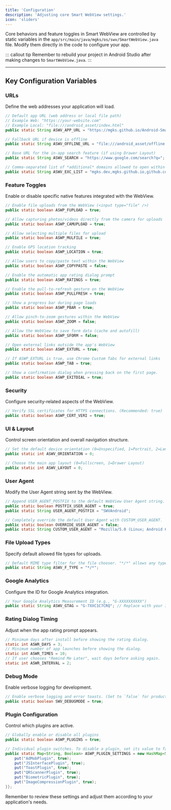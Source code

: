 ```yaml
---
title: 'Configuration'
description: 'Adjusting core Smart WebView settings.'
icon: 'sliders'
---
```


Core behaviors and feature toggles in Smart WebView are controlled by static variables in the `app/src/main/java/mgks/os/swv/SmartWebView.java` file. Modify them directly in the code to configure your app.

::: callout tip
Remember to rebuild your project in Android Studio after making changes to `SmartWebView.java`.
:::

---

## Key Configuration Variables

### URLs

Define the web addresses your application will load.

```java
// Default app URL (web address or local file path)
// Example Web: "https://your-website.com"
// Example Local: "file:///android_asset/index.html"
public static String ASWV_APP_URL = "https://mgks.github.io/Android-SmartWebView/";

// Fallback URL if device is offline
public static String ASWV_OFFLINE_URL = "file:///android_asset/offline.html";

// Base URL for the in-app search feature (if using Drawer Layout)
public static String ASWV_SEARCH = "https://www.google.com/search?q=";

// Comma-separated list of *additional* domains allowed to open within the app's WebView.
public static String ASWV_EXC_LIST = "mgks.dev,mgks.github.io,github.com";
```

### Feature Toggles

Enable or disable specific native features integrated with the WebView.

```java
// Enable file uploads from the WebView (<input type="file" />)
public static boolean ASWP_FUPLOAD = true;

// Allow capturing photos/videos directly from the camera for uploads
public static boolean ASWP_CAMUPLOAD = true;

// Allow selecting multiple files for upload
public static boolean ASWP_MULFILE = true;

// Enable GPS location tracking
public static boolean ASWP_LOCATION = true;

// Allow users to copy/paste text within the WebView
public static boolean ASWP_COPYPASTE = false;

// Enable the automatic app rating dialog prompt
public static boolean ASWP_RATINGS = true;

// Enable the pull-to-refresh gesture on the WebView
public static boolean ASWP_PULLFRESH = true;

// Show a progress bar during page loads
public static boolean ASWP_PBAR = true;

// Allow pinch-to-zoom gestures within the WebView
public static boolean ASWP_ZOOM = false;

// Allow the WebView to save form data (cache and autofill)
public static boolean ASWP_SFORM = false;

// Open external links outside the app's WebView
public static boolean ASWP_EXTURL = true;

// If ASWP_EXTURL is true, use Chrome Custom Tabs for external links
public static boolean ASWP_TAB = true;

// Show a confirmation dialog when pressing back on the first page.
public static boolean ASWP_EXITDIAL = true;
```

### Security

Configure security-related aspects of the WebView.

```java
// Verify SSL certificates for HTTPS connections. (Recommended: true)
public static boolean ASWP_CERT_VERI = true;
```

### UI & Layout

Control screen orientation and overall navigation structure.

```java
// Set the default device orientation (0=Unspecified, 1=Portrait, 2=Landscape)
public static int ASWV_ORIENTATION = 0;

// Choose the main app layout (0=Fullscreen, 1=Drawer Layout)
public static int ASWV_LAYOUT = 0;
```

### User Agent

Modify the User Agent string sent by the WebView.

```java
// Append USER_AGENT_POSTFIX to the default WebView User Agent string.
public static boolean POSTFIX_USER_AGENT = true;
public static String USER_AGENT_POSTFIX = "SWVAndroid";

// Completely override the default User Agent with CUSTOM_USER_AGENT.
public static boolean OVERRIDE_USER_AGENT = false;
public static String CUSTOM_USER_AGENT = "Mozilla/5.0 (Linux; Android 6.0; Nexus 5 Build/MRA58N) ...";
```

### File Upload Types

Specify default allowed file types for uploads.

```java
// Default MIME type filter for the file chooser. "*/*" allows any type.
public static String ASWV_F_TYPE = "*/*";
```

### Google Analytics

Configure the ID for Google Analytics integration.

```java
// Your Google Analytics Measurement ID (e.g., "G-XXXXXXXXXX")
public static String ASWV_GTAG = "G-7XXC1C7CRQ"; // Replace with your ID
```

### Rating Dialog Timing

Adjust when the app rating prompt appears.

```java
// Minimum days after install before showing the rating dialog.
static int ASWR_DAYS = 3;
// Minimum number of app launches before showing the dialog.
static int ASWR_TIMES = 10;
// If user chooses "Remind Me Later", wait days before asking again.
static int ASWR_INTERVAL = 2;
```

### Debug Mode

Enable verbose logging for development.

```java
// Enable verbose logging and error toasts. (Set to `false` for production!)
public static boolean SWV_DEBUGMODE = true;
```

### Plugin Configuration

Control which plugins are active.

```java
// Globally enable or disable all plugins
public static boolean ASWP_PLUGINS = true;

// Individual plugin switches. To disable a plugin, set its value to false.
public static Map<String, Boolean> ASWP_PLUGIN_SETTINGS = new HashMap<String, Boolean>() {{
    put("AdMobPlugin", true);
    put("JSInterfacePlugin", true);
    put("ToastPlugin", true);
    put("QRScannerPlugin", true);
    put("BiometricPlugin", true);
    put("ImageCompressionPlugin", true);
}};
```

Remember to review these settings and adjust them according to your application's needs.